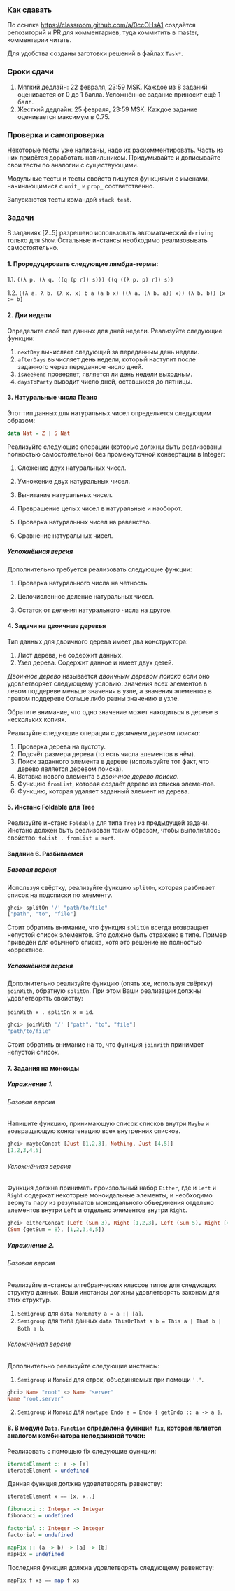 ### Как сдавать

По ссылке https://classroom.github.com/a/0ccOHsA1 создаётся репозиторий и PR для комментариев, туда коммитить в master, комментарии читать.

Для удобства созданы заготовки решений в файлах `Task*`.

### Сроки сдачи

1. Мягкий дедлайн: 22 февраля, 23:59 MSK. Каждое из 8 заданий оценивается от 0 до 1 балла. Усложнённое задание приносит ещё 1 балл.
2. Жесткий дедлайн: 25 февраля, 23:59 MSK. Каждое задание оценивается максимум в 0.75.

### Проверка и самопроверка

Некоторые тесты уже написаны, надо их раскомментировать. Часть из них придётся доработать напильником. Придумывайте и дописывайте свои тесты по аналогии с существующими.

Модульные тесты и тесты свойств пишутся функциями с именами, начинающимися с `unit_` и `prop_` соответственно.

Запускаются тесты командой `stack test`.

### Задачи

В заданиях [2..5] разрешено использовать автоматический `deriving` только для `Show`. Остальные инстансы необходимо реализовывать самостоятельно.

#### 1. Проредуцировать следующие лямбда-термы:

1.1. `((λ p. (λ q. ((q (p r)) s))) ((q ((λ p. p) r)) s))`

1.2. `((λ a. λ b. (λ x. x) b a (a b x) ((λ a. (λ b. a)) x)) (λ b. b)) [x := b]`

#### 2. Дни недели

Определите свой тип данных для дней недели. Реализуйте следующие функции:

1. `nextDay` вычисляет следующий за переданным день недели.
2. `afterDays` вычисляет день недели, который наступит после заданного через переданное число дней.
3. `isWeekend` проверяет, является ли день недели выходным.
4. `daysToParty` выводит число дней, оставшихся до пятницы.

#### 3. Натуральные числа Пеано

Этот тип данных для натуральных чисел определяется следующим образом:

```haskell
data Nat = Z | S Nat
```

Реализуйте следующие операции (которые должны быть реализованы полностью самостоятельно) без промежуточной конвертации в Integer:

1. Сложение двух натуральных чисел.

2. Умножение двух натуральных чисел.

3. Вычитание натуральных чисел.

4. Превращение целых чисел в натуральные и наоборот.

5. Проверка натуральных чисел на равенство.

6. Сравнение натуральных чисел.

##### Усложнённая версия

Дополнительно требуется реализовать следующие функции:

1. Проверка натурального числа на чётность.

2. Целочисленное деление натуральных чисел.

3. Остаток от деления натурального числа на другое.

#### 4. Задачи на двоичные деревья

Тип данных для двоичного дерева имеет два конструктора:
1. Лист дерева, не содержит данных.
2. Узел дерева. Содержит данное и имеет двух детей.

_Двоичное дерево_ называется _двоичным деревом поиска_ если оно удовлетворяет следующему условию: значения всех элементов в левом поддереве меньше значения в узле, а значения элементов в правом поддереве больше либо равны значению в узле.

Обратите внимание, что одно значение может находиться в дереве в нескольких копиях.

Реализуйте следующие операции с _двоичным деревом поиска_:

1. Проверка дерева на пустоту.
2. Подсчёт размера дерева (то есть числа элементов в нём).
3. Поиск заданного элемента в дереве (используйте тот факт, что дерево является деревом поиска).
4. Вставка нового элемента в _двоичное дерево поиска_.
5. Функцию `fromList`, которая создаёт дерево из списка элементов.
6. Функцию, которая удаляет заданный элемент из дерева.

#### 5. Инстанс Foldable для Tree

Реализуйте инстанс `Foldable` для типа `Tree` из предыдущей задачи.
Инстанс должен быть реализован таким образом, чтобы выполнялось свойство: `toList . fromList ≡ sort`.

#### Задание 6. Разбиваемся

##### Базовая версия

Используя свёртку, реализуйте функцию `splitOn`, которая разбивает список на подсписки по элементу.

```haskell
ghci> splitOn '/' "path/to/file"
["path", "to", "file"]
```

Стоит обратить внимание, что функция `splitOn` всегда возвращает непустой список элементов. Это должно быть отражено в типе. Пример приведён для обычного списка, хотя это решение не полностью корректное.

##### Усложнённая версия

Дополнительно реализуйте функцию (опять же, используя свёртку) `joinWith`, обратную `splitOn`. При этом Ваши реализации должны удовлетворять свойству:

`joinWith x . splitOn x ≡ id`.

```haskell
ghci> joinWith '/' ["path", "to", "file"]
"path/to/file"
```

Стоит обратить внимание на то, что функция `joinWith` принимает непустой список.

#### 7. Задания на моноиды

##### Упражнение 1.
###### Базовая версия

Напишите функцию, принимающую список списков внутри `Maybe` и возвращающую конкатенацию всех внутренних списков.

```haskell
ghci> maybeConcat [Just [1,2,3], Nothing, Just [4,5]]
[1,2,3,4,5]
```

###### Усложнённая версия

Функция должна принимать произвольный набор `Either`, где и `Left` и `Right` содержат некоторые моноидальные элементы, и необходимо вернуть пару из результатов моноидального объединения отдельно элементов внутри `Left` и отдельно элементов внутри `Right`.

```haskell
ghci> eitherConcat [Left (Sum 3), Right [1,2,3], Left (Sum 5), Right [4,5]]
(Sum {getSum = 8}, [1,2,3,4,5])
```

##### Упражнение 2.

###### Базовая версия

Реализуйте инстансы алгебраических классов типов для следующих структур данных. Ваши инстансы должны удовлетворять законам для этих структур.

1. `Semigroup` для `data NonEmpty a = a :| [a]`.
2. `Semigroup` для типа данных `data ThisOrThat a b = This a | That b | Both a b`.

###### Усложнённая версия

Дополнительно реализуйте следующие инстансы:

1. `Semigroup` и `Monoid` для строк, объединяемых при помощи `'.'`.

```haskell
ghci> Name "root" <> Name "server"
Name "root.server"
```

2. `Semigroup` и `Monoid` для `newtype Endo a = Endo { getEndo :: a -> a }`.


#### 8. В модуле `Data.Function` определена функция `fix`, которая является аналогом комбинатора неподвижной точки:

Реализовать с помощью fix следующие функции:
```haskell
iterateElement :: a -> [a]
iterateElement = undefined
```
Данная функция должна удовлетворять равенству:
```haskell
iterateElement x == [x, x..]
```

```haskell
fibonacci :: Integer -> Integer
fibonacci = undefined

factorial :: Integer -> Integer
factorial = undefined

mapFix :: (a -> b) -> [a] -> [b]
mapFix = undefined
```
Последняя функция должна удовлетворять следующему равенству:
```haskell
mapFix f xs == map f xs
```
